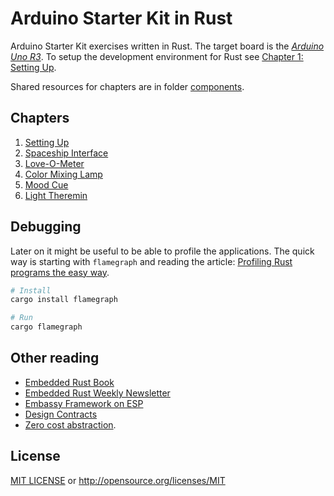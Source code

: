 # Arduino Starter Kit in Rust

Arduino Starter Kit exercises written in Rust. The target board is the [_Arduino Uno R3_](https://store.arduino.cc/products/arduino-uno-rev3). To setup the development environment for Rust see [Chapter 1: Setting Up](chapter-1-setting-up/README.md).

Shared resources for chapters are in folder [components](components/README.md).

## Chapters

1. [Setting Up](chapter-1-setting-up/README.md)
2. [Spaceship Interface](chapter-2-spaceship-interface/README.md)
3. [Love-O-Meter](chapter-3-love-o-meter/README.md)
4. [Color Mixing Lamp](chapter-4-color-mixing-lamp/README.md)
5. [Mood Cue](chapter-5-mood-cue/README.md)
6. [Light Theremin](chapter-6-light-theremin/README.md)

## Debugging

Later on it might be useful to be able to profile the applications. The quick way is starting with `flamegraph` and reading the article: [Profiling Rust programs the easy way](https://ntietz.com/blog/profiling-rust-programs-the-easy-way/).

```sh
# Install
cargo install flamegraph

# Run
cargo flamegraph
```

## Other reading

* [Embedded Rust Book](https://docs.rust-embedded.org/book/)
* [Embedded Rust Weekly Newsletter](https://www.trackawesomelist.com/rust-embedded/awesome-embedded-rust/week/)
* [Embassy Framework on ESP](https://apollolabsblog.hashnode.dev/embassy-on-esp-getting-started)
* [Design Contracts](https://docs.rust-embedded.org/book/static-guarantees/design-contracts.html)
* [Zero cost abstraction](https://docs.rust-embedded.org/book/static-guarantees/zero-cost-abstractions.html).

## License

[MIT LICENSE](LICENSE) or <http://opensource.org/licenses/MIT>
